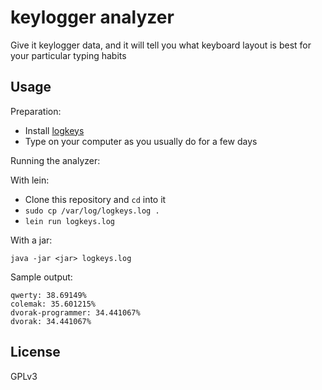 # keylogger analyzer

Give it keylogger data, and it will tell you what keyboard layout is best for
your particular typing habits


## Usage

Preparation:

* Install [logkeys](https://github.com/kernc/logkeys)
* Type on your computer as you usually do for a few days

Running the analyzer:

With lein:

* Clone this repository and `cd` into it
* `sudo cp /var/log/logkeys.log .`
* `lein run logkeys.log`

With a jar:

`java -jar <jar> logkeys.log`

Sample output:

```
qwerty: 38.69149%
colemak: 35.601215%
dvorak-programmer: 34.441067%
dvorak: 34.441067%
```


## License

GPLv3
